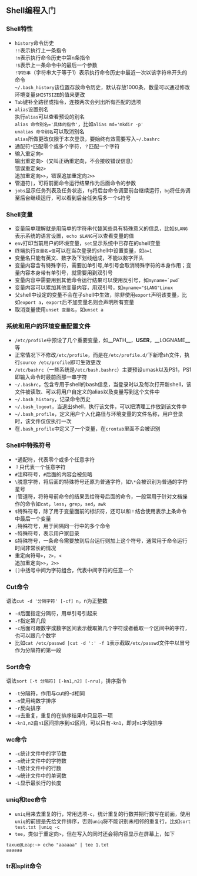 ## Shell编程入门

### Shell特性
* `history`命令历史  
`!!`表示执行上一条指令  
`!n`表示执行命令历史中第n条指令  
`!$`表示上一条命令中的最后一个参数  
`!字符串`（字符串大于等于1）表示执行命令历史中最近一次以该字符串开头的命令  
`~/.bash_history`该位置存放命令历史，默认存放1000条，数量可以通过修改环境变量`$HISTSIZE`的值来更改
* `Tab`键补全路径或指令，连按两次会列出所有匹配的选项
* `alias`设置别名  
执行`alias`可以查看预设的别名  
`alias 命令别名='具体的指令'`，比如`alias md='mkdir -p'`  
`unalias 命令别名`可以取消别名  
`alias`所做更改仅限于本次登录，要始终有效需要写入`~/.bashrc`
* 通配符`*`匹配零个或多个字符，`？`匹配一个字符
* 输入重定向`<`  
输出重定向`>`（又叫正确重定向，不会接收错误信息）  
错误重定向`2>`  
追加重定向`>>`，错误追加重定向`2>>`
* 管道符`|`，可将前面命令运行结果作为后面命令的参数
* `jobs`显示任务列表及任务状态，`fg`将后台命令调至前台继续运行，`bg`将任务调至后台继续运行，可以看到后台任务后多一个`&`符号

### Shell变量
* 变量简单理解就是用简单的字符串代替某些具有特殊意义的信息，比如`$LANG`表示系统的语言设置，`echo $LANG`可以查看变量的值
* `env`打印当前用户的环境变量，`set`显示系统中已存在的shell变量
* 终端执行`变量名=值`可以在当次登录的shell中设置变量，如`a=1`
* 变量名只能有英文、数字及下划线组成，不能以数字开头
* 变量内容含有特殊字符，需要加单引号,单引号会取消特殊字符的本身作用；变量内容本身带有单引号，就需要用到双引号
* 变量内容中需要用到其他命令运行结果可以使用反引号，如``myname=`pwd` ``
* 变量内容可以累加其他变量内容，用双引号，如`myname="$LANG"Linux`
* 父shell中设定的变量不会在子shell中生效，除非使用`export`声明该变量，比如`export a`，`export`后不加变量名则会声明所有变量
* 取消变量使用`unset 变量名`，如`unset a`

### 系统和用户的环境变量配置文件
* `/etc/profile`中预设了几个重要变量，如__PATH__，__USER__，__LOGNAME__等
* 正常情况下不修改`/etc/profile`，而是在`/etc/profile.d/`下新增sh文件，执行`source /etc/profile`即可生效更改
* `/etc/bashrc`（一些系统是`/etc/bash.bashrc`）主要预设umask以及PS1，PS1即输入命令时最前面那一串字符
* `~/.bashrc`，包含专用于shell的bash信息，当登录时以及每次打开新shell，该文件被读取、可以将用户自定义的alias以及变量写到这个文件中
* `~/.bash_history`，记录命令历史
* `~/.bash_logout`，当退出shell，执行该文件，可以把清理工作放到该文件中
* `~/.bash_profile`，定义用户个人化路径与环境变量的文件名称，用户登录时，该文件仅仅执行一次
* 在`.bash_profile`中定义了一个变量，在`crontab`里面不会被识别

### Shell中特殊符号
* `*`通配符，代表零个或多个任意字符
* `？`只代表一个任意字符
* `#`注释符号，`#`后面的内容会被忽略
* `\`脱意字符，将后面的特殊符号还原为普通字符，如`\*`会被识别为普通的字符星号
* `|`管道符，将符号前命令的结果丢给符号后面的命令，一般常用于针对文档操作的命令如`cat`，`less`，`grep`，`sed`，`awk`
* `$`特殊符号，除了用于变量面前的标识符，还可以和`！`结合使用表示上条命令中最后一个变量
* `;`特殊符号，用于间隔同一行中的多个命令
* `~`特殊符号，表示用户家目录
* `&`特殊符号，一条命令需要放到后台运行则加上这个符号，通常用于命令运行时间非常长的情况
* 重定向符号`>`，`2>`，`<`  
追加重定向`>>`，`2>>`
* `[]`中括号中间为字符组合，代表中间字符的任意一个

### Cut命令
语法`cut -d '分隔字符' [-cf] n`，n为正整数
* `-d`后面指定分隔符，用单引号引起来
* `-f`指定第几段
* `-c`后面可跟数字或数字区间表示截取第几个字符或者截取一个区间中的字符，也可以跟几个数字
* 比如`cat /etc/passwd |cut -d ':' -f 1`表示截取`/etc/passwd`文件中以冒号作为分隔符的第一段

### Sort命令
语法`sort [-t 分隔符] [-kn1,n2] [-nru]`，排序指令
* `-t`分隔符，作用与cut的-d相同
* `-n`使用纯数字排序
* `-r`反向排序
* `-u`去重复，重复的在排序结果中只显示一项
* `-kn1,n2`由`n1`区间排序到`n2`区间，可以只有`-kn1`，即对`n1`字段排序

### wc命令
* `-c`统计文件中的字节数
* `-m`统计文件中的字符数
* `-l`统计文件中的行数
* `-w`统计文件中的单词数
* `-L`显示最长行的长度

### uniq和tee命令
* `uniq`用来去重复的行，常用选项`-c`，统计重复的行数并把行数写在前面，使用`uniq`的前提是先给文件排序，否则`uniq`将不能识别未相邻的重复行，比如`sort test.txt |uniq -c`
* `tee`，类似于重定向`>`，但在写入的同时还会将内容显示在屏幕上，如下
```
taxue@Leap:~> echo "aaaaaa" | tee 1.txt
aaaaaa
```

### tr和split命令
